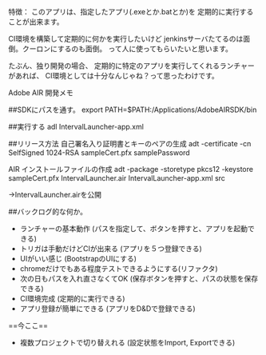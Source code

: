 特徴：
このアプリは、指定したアプリ(.exeとか.batとか)を
定期的に実行することが出来ます。

CI環境を構築して定期的に何かを実行したいけど
jenkinsサーバたてるのは面倒。クーロンにするのも面倒。
って人に使ってもらいたいと思います。

たぶん、独り開発の場合、
定期的に特定のアプリを実行してくれるランチャーがあれば、
CI環境としては十分なんじゃね？って思ったわけです。

Adobe AIR 開発メモ

##SDKにパスを通す。
export PATH=$PATH:/Applications/AdobeAIRSDK/bin

##実行する
adl IntervalLauncher-app.xml

##リリース方法
自己署名入り証明書とキーのペアの生成
adt -certificate -cn SelfSigned 1024-RSA sampleCert.pfx samplePassword

AIR インストールファイルの作成
adt -package -storetype pkcs12 -keystore sampleCert.pfx IntervalLauncher.air IntervalLauncher-app.xml src

→IntervalLauncher.airを公開

##バックログ的な何か。
* ランチャーの基本動作 (パスを指定して、ボタンを押すと、アプリを起動できる)
* トリガは手動だけどCIが出来る (アプリを５つ登録できる)
* UIがいい感じ (BootstrapのUIにする)
* chromeだけでもある程度テストできるようにする(リファクタ)
* 次の日もパスを入れ直さなくてOK (保存ボタンを押すと、パスの状態を保存できる)
* CI環境完成 (定期的に実行できる)
* アプリ登録が簡単にできる (アプリをD&Dで登録できる)

==今ここ==

* 複数プロジェクトで切り替えれる (設定状態をImport, Exportできる)